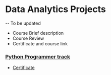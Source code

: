 # Data Analytics Projects

-- To be updated

- Course Brief description 
- Course Review
- Certificate and course link


### [Python Programmer track](https://www.datacamp.com/tracks/python-programming?version=1)
  * [Certificate](https://www.datacamp.com/statement-of-accomplishment/track/321ec4346cd4e2d7253fb18971552543e7c10383)



